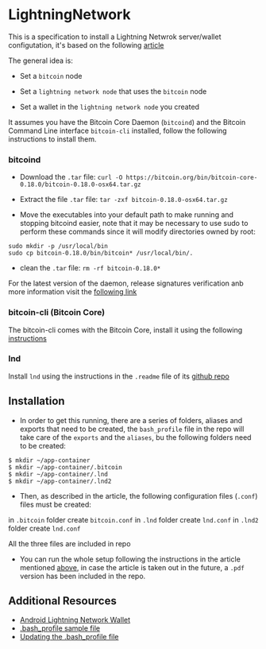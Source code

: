 # LightningNetwork

This is a specification to install a Lightning Netwrok server/wallet configutation, it's based on the following [article](https://medium.com/@bitstein/setting-up-a-bitcoin-lightning-network-test-environment-ab967167594a)

The general idea is:

* Set a `bitcoin` node

* Set a `lightning network node` that uses the `bitcoin` node

* Set a wallet in the `lightning network node` you created

It assumes you have the Bitcoin Core Daemon (`bitcoind`) and the Bitcoin Command Line interface `bitcoin-cli` installed, follow the following instructions to install them.

### bitcoind

* Download the `.tar` file:
`curl -O https://bitcoin.org/bin/bitcoin-core-0.18.0/bitcoin-0.18.0-osx64.tar.gz`

* Extract the file `.tar` file:
`tar -zxf bitcoin-0.18.0-osx64.tar.gz`

* Move the executables into your default path to make running and stopping bitcoind easier, note that it may be necessary to use sudo to perform these commands since it will modify directories owned by root:
```
sudo mkdir -p /usr/local/bin
sudo cp bitcoin-0.18.0/bin/bitcoin* /usr/local/bin/.
```

* clean the `.tar` file:
`rm -rf bitcoin-0.18.0*`


For the latest version of the daemon, release signatures verification anb more information visit the [following link](https://bitcoin.org/en/full-node#osx-daemon)

### bitcoin-cli (Bitcoin Core)

The bitcoin-cli comes with the Bitcoin Core, install it using the following [instructions](https://bitcoin.org/en/full-node#possible-problems)

### lnd

Install `lnd` using the instructions in the `.readme` file of its [github repo](https://github.com/lightningnetwork/lnd/blob/master/docs/INSTALL.md)

## Installation

* In order to get this running, there are a series of folders, aliases and exports that need to be created, the `bash_profile` file in the repo will take care of the `exports` and the `aliases`, bu the following folders need to be created:

```
$ mkdir ~/app-container
$ mkdir ~/app-container/.bitcoin
$ mkdir ~/app-container/.lnd
$ mkdir ~/app-container/.lnd2
```

* Then, as described in the article, the following configuration files (`.conf`) files must be created:

in `.bitcoin` folder create `bitcoin.conf`
in `.lnd` folder create `lnd.conf`
in `.lnd2` folder create `lnd.conf`

All the three files are included in repo

* You can run the whole setup following the instructions in the article mentioned [above](https://medium.com/@bitstein/setting-up-a-bitcoin-lightning-network-test-environment-ab967167594a), in case the article is taken out in the future, a `.pdf` version has been included in the repo. 

## Additional Resources

* [Android Lightning Network Wallet](https://github.com/btcontract/lnwallet)
* [.bash_profile sample file](https://natelandau.com/my-mac-osx-bash_profile/)
* [Updating the .bash_profile file](https://stackoverflow.com/questions/30461201/how-do-i-edit-path-bash-profile-on-osx)
